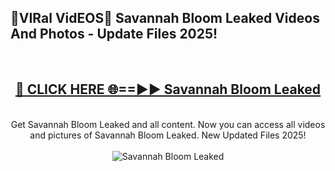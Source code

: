 <h2>🔴VIRal VidEOS🔴 Savannah Bloom Leaked Videos And Photos - Update Files 2025!</h2>
<br>
<div align="center">
<h2><a href="https://virallinks.top/odZfE0" rel="nofollow">🔴 CLICK HERE 🌐==►► Savannah Bloom Leaked</a></h2>
<br>
Get Savannah Bloom Leaked and all content. Now you can access all videos and pictures of Savannah Bloom Leaked. New Updated Files 2025!
<br>
<br>
<a href="https://virallinks.top/odZfE0" rel="nofollow" data-target="animated-image.originalLink"><img src="https://i.imgur.com/dJHk4Zq.gif)" alt="Savannah Bloom Leaked" style="max-width: 100%; display: inline-block;" data-target="animated-image.originalImage"></a>
</div>
<br>

